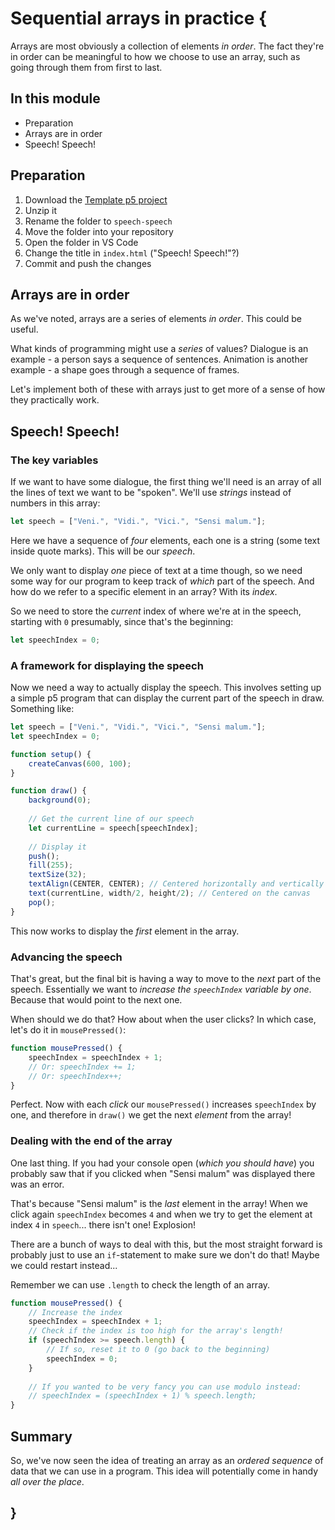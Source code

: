 # Sequential arrays in practice {
  
Arrays are most obviously a collection of elements *in order*. The fact they're in order can be meaningful to how we choose to use an array, such as going through them from first to last. 

## In this module

- Preparation
- Arrays are in order
- Speech! Speech!

## Preparation

1. Download the [Template p5 project](../../templates/template-p5-project.zip)
2. Unzip it
3. Rename the folder to `speech-speech`
4. Move the folder into your repository
5. Open the folder in VS Code
6. Change the title in `index.html` ("Speech! Speech!"?)
7. Commit and push the changes

## Arrays are in order

As we've noted, arrays are a series of elements *in order*. This could be useful.

What kinds of programming might use a *series* of values? Dialogue is an example - a person says a sequence of sentences. Animation is another example - a shape goes through a sequence of frames.

Let's implement both of these with arrays just to get more of a sense of how they practically work.

## Speech! Speech!

### The key variables

If we want to have some dialogue, the first thing we'll need is an array of all the lines of text we want to be "spoken". We'll use *strings* instead of numbers in this array:

```javascript
let speech = ["Veni.", "Vidi.", "Vici.", "Sensi malum."];
```

Here we have a sequence of *four* elements, each one is a string (some text inside quote marks). This will be our *speech*.

We only want to display *one* piece of text at a time though, so we need some way for our program to keep track of *which* part of the speech. And how do we refer to a specific element in an array? With its *index*. 

So we need to store the *current* index of where we're at in the speech, starting with `0` presumably, since that's the beginning:

```javascript
let speechIndex = 0;
```

### A framework for displaying the speech

Now we need a way to actually display the speech. This involves setting up a simple p5 program that can display the current part of the speech in draw. Something like:

```javascript
let speech = ["Veni.", "Vidi.", "Vici.", "Sensi malum."];
let speechIndex = 0;

function setup() {
    createCanvas(600, 100);
}

function draw() {
    background(0);
    
    // Get the current line of our speech
    let currentLine = speech[speechIndex];
    
    // Display it
    push();
    fill(255);
    textSize(32);
    textAlign(CENTER, CENTER); // Centered horizontally and vertically
    text(currentLine, width/2, height/2); // Centered on the canvas
    pop();
}
```

This now works to display the *first* element in the array.

### Advancing the speech

That's great, but the final bit is having a way to move to the *next* part of the speech. Essentially we want to *increase the `speechIndex` variable by one*. Because that would point to the next one.

When should we do that? How about when the user clicks? In which case, let's do it in `mousePressed()`:

```javascript
function mousePressed() {
    speechIndex = speechIndex + 1;
    // Or: speechIndex += 1;
    // Or: speechIndex++;
}
```

Perfect. Now with each *click* our `mousePressed()` increases `speechIndex` by one, and therefore in `draw()` we get the next *element* from the array!

### Dealing with the end of the array

One last thing. If you had your console open (*which you should have*) you probably saw that if you clicked when "Sensi malum" was displayed there was an error. 

That's because "Sensi malum" is the *last* element in the array! When we click again `speechIndex` becomes `4` and when we try to get the element at index `4` in `speech`... there isn't one! Explosion!

There are a bunch of ways to deal with this, but the most straight forward is probably just to use an `if`-statement to make sure we don't do that! Maybe we could restart instead...

Remember we can use `.length` to check the length of an array.

```javascript
function mousePressed() {
    // Increase the index
    speechIndex = speechIndex + 1;
    // Check if the index is too high for the array's length!
    if (speechIndex >= speech.length) {
        // If so, reset it to 0 (go back to the beginning)
        speechIndex = 0;
    }
    
    // If you wanted to be very fancy you can use modulo instead:
    // speechIndex = (speechIndex + 1) % speech.length;
}
```

## Summary

So, we've now seen the idea of treating an array as an *ordered sequence* of data that we can use in a program. This idea will potentially come in handy *all over the place*.
    
## }